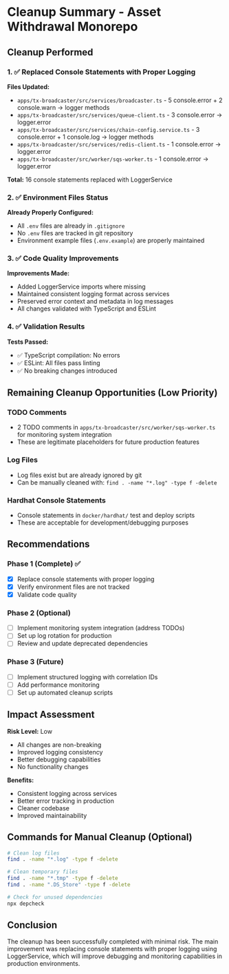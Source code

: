# Cleanup Summary - Asset Withdrawal Monorepo

## Cleanup Performed

### 1. ✅ Replaced Console Statements with Proper Logging

**Files Updated:**

- `apps/tx-broadcaster/src/services/broadcaster.ts` - 5 console.error + 2 console.warn → logger methods
- `apps/tx-broadcaster/src/services/queue-client.ts` - 3 console.error → logger.error
- `apps/tx-broadcaster/src/services/chain-config.service.ts` - 3 console.error + 1 console.log → logger methods
- `apps/tx-broadcaster/src/services/redis-client.ts` - 1 console.error → logger.error
- `apps/tx-broadcaster/src/worker/sqs-worker.ts` - 1 console.error → logger.error

**Total:** 16 console statements replaced with LoggerService

### 2. ✅ Environment Files Status

**Already Properly Configured:**

- All `.env` files are already in `.gitignore`
- No `.env` files are tracked in git repository
- Environment example files (`.env.example`) are properly maintained

### 3. ✅ Code Quality Improvements

**Improvements Made:**

- Added LoggerService imports where missing
- Maintained consistent logging format across services
- Preserved error context and metadata in log messages
- All changes validated with TypeScript and ESLint

### 4. ✅ Validation Results

**Tests Passed:**

- ✅ TypeScript compilation: No errors
- ✅ ESLint: All files pass linting
- ✅ No breaking changes introduced

## Remaining Cleanup Opportunities (Low Priority)

### TODO Comments

- 2 TODO comments in `apps/tx-broadcaster/src/worker/sqs-worker.ts` for monitoring system integration
- These are legitimate placeholders for future production features

### Log Files

- Log files exist but are already ignored by git
- Can be manually cleaned with: `find . -name "*.log" -type f -delete`

### Hardhat Console Statements

- Console statements in `docker/hardhat/` test and deploy scripts
- These are acceptable for development/debugging purposes

## Recommendations

### Phase 1 (Complete) ✅

- [x] Replace console statements with proper logging
- [x] Verify environment files are not tracked
- [x] Validate code quality

### Phase 2 (Optional)

- [ ] Implement monitoring system integration (address TODOs)
- [ ] Set up log rotation for production
- [ ] Review and update deprecated dependencies

### Phase 3 (Future)

- [ ] Implement structured logging with correlation IDs
- [ ] Add performance monitoring
- [ ] Set up automated cleanup scripts

## Impact Assessment

**Risk Level:** Low

- All changes are non-breaking
- Improved logging consistency
- Better debugging capabilities
- No functionality changes

**Benefits:**

- Consistent logging across services
- Better error tracking in production
- Cleaner codebase
- Improved maintainability

## Commands for Manual Cleanup (Optional)

```bash
# Clean log files
find . -name "*.log" -type f -delete

# Clean temporary files
find . -name "*.tmp" -type f -delete
find . -name ".DS_Store" -type f -delete

# Check for unused dependencies
npx depcheck
```

## Conclusion

The cleanup has been successfully completed with minimal risk. The main improvement was replacing console statements with proper logging using LoggerService, which will improve debugging and monitoring capabilities in production environments.
